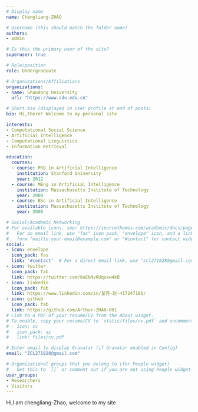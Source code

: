 ```yaml
---
# Display name
name: Chengliang-ZHAO

# Username (this should match the folder name)
authors:
- admin

# Is this the primary user of the site?
superuser: true

# Role/position
role: Undergraduate

# Organizations/Affiliations
organizations:
- name: Shandong University
  url: "https://www.sdu.edu.cn"

# Short bio (displayed in user profile at end of posts)
bio: Hi,there! Welcome to my personal site

interests:
- Computational Social Science
- Artificial Intelligence
- Computational Linguistics
- Information Retrieval

education:
  courses:
  - course: PhD in Artificial Intelligence
    institution: Stanford University
    year: 2012
  - course: MEng in Artificial Intelligence
    institution: Massachusetts Institute of Technology
    year: 2009
  - course: BSc in Artificial Intelligence
    institution: Massachusetts Institute of Technology
    year: 2008

# Social/Academic Networking
# For available icons, see: https://sourcethemes.com/academic/docs/page-builder/#icons
#   For an email link, use "fas" icon pack, "envelope" icon, and a link in the
#   form "mailto:your-email@example.com" or "#contact" for contact widget.
social:
- icon: envelope
  icon_pack: fas
  link: '#contact'  # For a direct email link, use "zcl271828@gmail.com".
- icon: twitter
  icon_pack: fab
  link: https://twitter.com/8uEbNvKUquxw4kB
- icon: linkedin
  icon_pack: fab
  link: https://www.linkedin.com/in/呈亮-赵-41724718b/
- icon: github
  icon_pack: fab
  link: https://github.com/Arthur-ZHAO-001
# Link to a PDF of your resume/CV from the About widget.
# To enable, copy your resume/CV to `static/files/cv.pdf` and uncomment the lines below.
# - icon: cv
#   icon_pack: ai
#   link: files/cv.pdf

# Enter email to display Gravatar (if Gravatar enabled in Config)
email: "ZCL271828@gmail.com"

# Organizational groups that you belong to (for People widget)
#   Set this to `[]` or comment out if you are not using People widget.
user_groups:
- Researchers
- Visitors
---
```

Hi,I am chengliang-Zhao, welcome to my site
